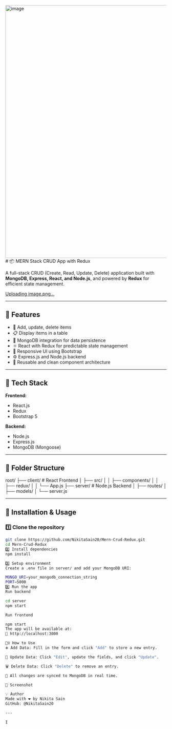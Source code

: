<img width="1696" height="788" alt="image" src="https://github.com/user-attachments/assets/3c1c9065-8904-4e81-8e6b-80653504bb71" /># 📦 MERN Stack CRUD App with Redux

A full-stack CRUD (Create, Read, Update, Delete) application built with **MongoDB, Express, React, and Node.js**, and powered by **Redux** for efficient state management.

[Uploading image.png…]()


---

## 🚀 Features

- 🔧 Add, update, delete items
- 📋 Display items in a table
- 💾 MongoDB integration for data persistence
- ⚛️ React with Redux for predictable state management
- 🎨 Responsive UI using Bootstrap
- ⚙️ Express.js and Node.js backend
- 🔁 Reusable and clean component architecture

---

## 🧰 Tech Stack

**Frontend:**

- React.js
- Redux
- Bootstrap 5

**Backend:**

- Node.js
- Express.js
- MongoDB (Mongoose)

---

## 📂 Folder Structure

root/
├── client/ # React Frontend
│ ├── src/
│ │ ├── components/
│ │ ├── redux/
│ │ └── App.js
├── server/ # Node.js Backend
│ ├── routes/
│ ├── models/
│ └── server.js

---

## 🔧 Installation & Usage

### 1️⃣ Clone the repository

```bash
git clone https://github.com/NikitaSain20/Mern-Crud-Redux.git
cd Mern-Crud-Redux
2️⃣ Install dependencies
npm install

3️⃣ Setup environment
Create a .env file in server/ and add your MongoDB URI:

MONGO_URI=your_mongodb_connection_string
PORT=5000
4️⃣ Run the app
Run backend

cd server
npm start

Run frontend

npm start
The app will be available at:
🔗 http://localhost:3000

🙋‍♀️ How to Use
➕ Add Data: Fill in the form and click "Add" to store a new entry.

🔄 Update Data: Click "Edit", update the fields, and click "Update".

🗑️ Delete Data: Click "Delete" to remove an entry.

🔄 All changes are synced to MongoDB in real time.

📸 Screenshot

💡 Author
Made with ❤️ by Nikita Sain
GitHub: @NikitaSain20

---

I
```
